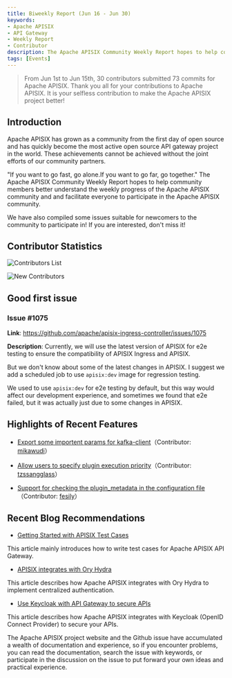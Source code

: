 ```yaml
---
title: Biweekly Report (Jun 16 - Jun 30)
keywords:
- Apache APISIX
- API Gateway
- Weekly Report
- Contributor
description: The Apache APISIX Community Weekly Report hopes to help community members better understand the weekly progress of the Apache APISIX community and and facilitate everyone to participate in the Apache APISIX community.
tags: [Events]
---
```


> From Jun 1st to Jun 15th, 30 contributors submitted 73 commits for Apache APISIX. Thank you all for your contributions to Apache APISIX. It is your selfless contribution to make the Apache APISIX project better!

<!--truncate-->

## Introduction

Apache APISIX has grown as a community from the first day of open source and has quickly become the most active open source API gateway project in the world. These achievements cannot be achieved without the joint efforts of our community partners.

"If you want to go fast, go alone.If you want to go far, go together." The Apache APISIX Community Weekly Report hopes to help community members better understand the weekly progress of the Apache APISIX community and and facilitate everyone to participate in the Apache APISIX community.

We have also compiled some issues suitable for newcomers to the community to participate in! If you are interested, don't miss it!

## Contributor Statistics

![Contributors List](https://static.apiseven.com/2022/blog/0707/4.jpg)

![New Contributors](https://static.apiseven.com/2022/blog/0707/2.png)

## Good first issue

### Issue #1075

**Link**: https://github.com/apache/apisix-ingress-controller/issues/1075

**Description**: Currently, we will use the latest version of APISIX for e2e testing to ensure the compatibility of APISIX Ingress and APISIX.

But we don't know about some of the latest changes in APISIX. I suggest we add a scheduled job to use `apisix:dev` image for regression testing.

We used to use `apisix:dev` for e2e testing by default, but this way would affect our development experience, and sometimes we found that e2e failed, but it was actually just due to some changes in APISIX.

## Highlights of Recent Features

- [Export some importent params for kafka-client](https://github.com/apache/apisix/pull/7266)（Contributor: [mikawudi](https://github.com/mikawudi)）

- [Allow users to specify plugin execution priority](https://github.com/apache/apisix/pull/7273)（Contributor: [tzssangglass](https://github.com/tzssangglass)）

- [Support for checking the plugin_metadata in the configuration file](https://github.com/apache/apisix/pull/7315)（Contributor: [fesily](https://github.com/fesily)）

## Recent Blog Recommendations

- [Getting Started with APISIX Test Cases](https://apisix.apache.org/blog/2022/06/27/getting-start-with-apisix-test-cases)

This article mainly introduces how to write test cases for Apache APISIX API Gateway.

- [APISIX integrates with Ory Hydra](https://apisix.apache.org/blog/2022/07/04/apisix-integrates-with-hydra)

This article describes how Apache APISIX integrates with Ory Hydra to implement centralized authentication.

- [Use Keycloak with API Gateway to secure APIs](https://apisix.apache.org/blog/2022/07/06/use-keycloak-with-api-gateway-to-secure-apis)

This article describes how Apache APISIX integrates with Keycloak (OpenID Connect Provider) to secure your APIs.

The Apache APISIX project website and the Github issue have accumulated a wealth of documentation and experience, so if you encounter problems, you can read the documentation, search the issue with keywords, or participate in the discussion on the issue to put forward your own ideas and practical experience.
